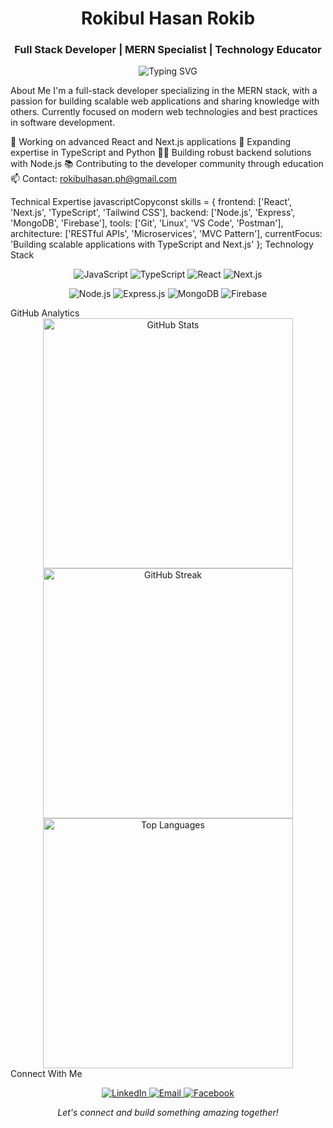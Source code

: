 <h1 align="center">Rokibul Hasan Rokib</h1>
<h3 align="center">Full Stack Developer | MERN Specialist | Technology Educator</h3>
<p align="center">
  <img src="https://readme-typing-svg.herokuapp.com?font=Inter&duration=3000&pause=1000&color=2196F3&center=true&vCenter=true&width=500&lines=Building+scalable+web+applications;Passionate+about+modern+technologies;Creating+innovative+solutions" alt="Typing SVG">
</p>
About Me
I'm a full-stack developer specializing in the MERN stack, with a passion for building scalable web applications and sharing knowledge with others. Currently focused on modern web technologies and best practices in software development.

🔭 Working on advanced React and Next.js applications
🌱 Expanding expertise in TypeScript and Python
👨‍💻 Building robust backend solutions with Node.js
📚 Contributing to the developer community through education
📫 Contact: rokibulhasan.ph@gmail.com

Technical Expertise
javascriptCopyconst skills = {
    frontend: ['React', 'Next.js', 'TypeScript', 'Tailwind CSS'],
    backend: ['Node.js', 'Express', 'MongoDB', 'Firebase'],
    tools: ['Git', 'Linux', 'VS Code', 'Postman'],
    architecture: ['RESTful APIs', 'Microservices', 'MVC Pattern'],
    currentFocus: 'Building scalable applications with TypeScript and Next.js'
};
Technology Stack
<p align="center">
    <img src="https://img.shields.io/badge/JavaScript-F7DF1E?style=for-the-badge&logo=javascript&logoColor=black" alt="JavaScript">
    <img src="https://img.shields.io/badge/TypeScript-007ACC?style=for-the-badge&logo=typescript&logoColor=white" alt="TypeScript">
    <img src="https://img.shields.io/badge/React-61DAFB?style=for-the-badge&logo=react&logoColor=black" alt="React">
    <img src="https://img.shields.io/badge/Next.js-000000?style=for-the-badge&logo=nextdotjs&logoColor=white" alt="Next.js">
</p>
<p align="center">
    <img src="https://img.shields.io/badge/Node.js-339933?style=for-the-badge&logo=nodedotjs&logoColor=white" alt="Node.js">
    <img src="https://img.shields.io/badge/Express.js-000000?style=for-the-badge&logo=express&logoColor=white" alt="Express.js">
    <img src="https://img.shields.io/badge/MongoDB-47A248?style=for-the-badge&logo=mongodb&logoColor=white" alt="MongoDB">
    <img src="https://img.shields.io/badge/Firebase-FFCA28?style=for-the-badge&logo=firebase&logoColor=black" alt="Firebase">
</p>
GitHub Analytics
<div align="center">
    <img src="https://github-readme-stats.vercel.app/api?username=rokib97&show_icons=true&theme=github_dark&hide_border=true&bg_color=0D1117&title_color=58A6FF&icon_color=1F6FEB&text_color=C9D1D9" alt="GitHub Stats" width="400"/>
    <img src="https://github-readme-streak-stats.herokuapp.com/?user=rokib97&theme=github-dark-blue&hide_border=true&background=0D1117&stroke=58A6FF&ring=58A6FF&fire=58A6FF" alt="GitHub Streak" width="400"/>
</div>
<div align="center">
    <img src="https://github-readme-stats.vercel.app/api/top-langs/?username=rokib97&layout=compact&theme=github_dark&hide_border=true&bg_color=0D1117&title_color=58A6FF&text_color=C9D1D9" alt="Top Languages" width="400"/>
</div>
Connect With Me
<p align="center">
    <a href="https://www.linkedin.com/in/rokibul97/" target="_blank">
        <img src="https://img.shields.io/badge/LinkedIn-0A66C2?style=for-the-badge&logo=linkedin&logoColor=white" alt="LinkedIn">
    </a>
    <a href="mailto:rokibulhasan.ph@gmail.com">
        <img src="https://img.shields.io/badge/Email-EA4335?style=for-the-badge&logo=gmail&logoColor=white" alt="Email">
    </a>
    <a href="https://fb.com/rokib97" target="_blank">
        <img src="https://img.shields.io/badge/Facebook-1877F2?style=for-the-badge&logo=facebook&logoColor=white" alt="Facebook">
    </a>
</p>

<p align="center">
    <i>Let's connect and build something amazing together!</i>
</p>
